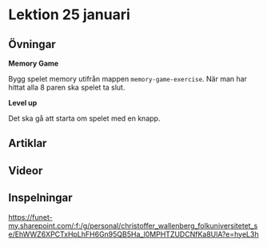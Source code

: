 # Lektion 25 januari

## Övningar

**Memory Game**

Bygg spelet memory utifrån mappen `memory-game-exercise`. När man har hittat alla 8 paren ska spelet ta slut.

**Level up**

Det ska gå att starta om spelet med en knapp.

## Artiklar

## Videor

## Inspelningar

https://funet-my.sharepoint.com/:f:/g/personal/christoffer_wallenberg_folkuniversitetet_se/EhWWZ6XPCTxHpLhFH6Gn95QB5Ha_l0MPHTZUDCNfKa8UlA?e=hyeL3h